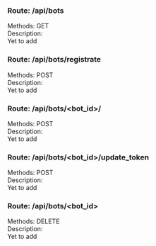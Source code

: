 ### Route: /api/bots
Methods: GET  
Description:  
Yet to add  


### Route: /api/bots/registrate
Methods: POST  
Description:  
Yet to add  


### Route: /api/bots/<bot_id\>/<nick>
Methods: POST  
Description:  
Yet to add  


### Route: /api/bots/<bot_id>/update_token
Methods: POST  
Description:  
Yet to add  


### Route: /api/bots/<bot_id>
Methods: DELETE  
Description:  
Yet to add  


